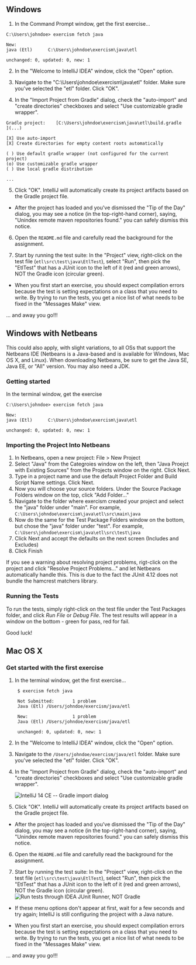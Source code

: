 ## Windows

1) In the Command Prompt window, get the first exercise...

```
C:\Users\johndoe> exercism fetch java

New:
java (Etl)      C:\Users\johndoe\exercism\java\etl

unchanged: 0, updated: 0, new: 1
```

2) In the "Welcome to IntelliJ IDEA" window, click the "Open" option.

3) Navigate to the "C:\Users\johndoe\exercism\java\etl" folder.  Make sure you've selected the "etl" folder. Click "OK".

4) In the "Import Project from Gradle" dialog, check the "auto-import" and "create directories" checkboxes and select "Use customizable gradle wrapper".

```
Gradle project:    [C:\Users\johndoe\exercism\java\etl\build.gradle   ](...)

[X] Use auto-import
[X] Create directories for empty content roots automatically

( ) Use default gradle wrapper (not configured for the current project)
(o) Use customizable gradle wrapper
( ) Use local gradle distribution

...
```

5) Click "OK".  IntelliJ will automatically create its project artifacts based on the Gradle project file.

* After the project has loaded and you've dismissed the "Tip of the Day" dialog, you may see a notice (in the top-right-hand corner), saying, "Unindex remote maven repositories found." you can safely dismiss this notice.

6) Open the `README.md` file and carefully read the background for the assignment.

7) Start by running the test suite: In the "Project" view, right-click on the test file (`etl\src\test\java\EtlTest`), select "Run", then pick the "EtlTest" that has a JUnit icon to the left of it (red and green arrows), NOT the Gradle icon (circular green).

* When you first start an exercise, you should expect compilation errors because the test is setting expectations on a class that you need to write.  By trying to run the tests, you get a nice list of what needs to be fixed in the "Messages Make" view.

... and away you go!!!

## Windows with Netbeans

This could also apply, with slight variations, to all OSs that support the Netbeans IDE (Netbeans is a Java-based and is available for Windows, Mac OS X, and Linux). When downloading Netbeans, be sure to get the Java SE, Java EE, or "All" version. You may also need a JDK.

### Getting started 

In the terminal window, get the exercise
        
```
C:\Users\johndoe> exercism fetch java

New:
java (Etl)      C:\Users\johndoe\exercism\java\etl

unchanged: 0, updated: 0, new: 1
```
 
### Importing the Project Into Netbeans  
  
1. In Netbeans, open a new project: File > New Project
2. Select "Java" from the Categroies window on the left, then "Java Proejct with Existing Sources" from the Projects window on the right. Click Next.
3. Type in a project name and use the default Project Folder and Build Script Name settings. Click Next.
4. Now you will choose your source folders. Under the Source Package Folders window on the top, click "Add Folder..."
5. Navigate to the folder where exercism created your project and select the "java" folder under "main". For example, `C:\Users\johndoe\exercism\java\etl\src\main\java`
6. Now do the same for the Test Package Folders window on the bottom, but chose the "java" folder under "test". For example, `C:\Users\johndoe\exercism\java\etl\src\test\java`
8. Click Next and accept the defaults on the next screen (Includes and Excludes)
9. Click Finish

If you see a warning about resolving project problems, rigt-click on the project and click "Resolve Project Problems..." and let Netbeans automatically handle this. This is due to the fact the JUnit 4.12 does not bundle the hamcrest matchers library.

### Running the Tests
To run the tests, simply right-click on the test file under the Test Packages folder, and click *Run File* or *Debug File*. The test results will appear in a window on the bottom - green for pass, red for fail.

Good luck!


## Mac OS X

### Get started with the first exercise

1. In the terminal window, get the first exercise...

        $ exercism fetch java

        Not Submitted:       1 problem
        Java (Etl) /Users/johndoe/exercism/java/etl

        New:                 1 problem
        Java (Etl) /Users/johndoe/exercism/java/etl

        unchanged: 0, updated: 0, new: 1

2. In the "Welcome to IntelliJ IDEA" window, click the "Open" option.

3. Navigate to the `/Users/johndoe/exercism/java/etl` folder.  Make sure you've selected the
   "etl" folder. Click "OK".

4. In the "Import Project from Gradle" dialog, check the "auto-import" and "create directories"
   checkboxes and select "Use customizable gradle wrapper".

    ![IntelliJ 14 CE -- Gradle import dialog](http://x.exercism.io/v3/tracks/java/docs/img/mac-osx--idea-ce-gradle-import-dialog.png)

5. Click "OK".  IntelliJ will automatically create its project artifacts based on the Gradle project file.

 * After the project has loaded and you've dismissed the "Tip of the Day" dialog, you may see a
   notice (in the top-right-hand corner), saying, "Unindex remote maven repositories found." you can
   safely dismiss this notice.

6. Open the `README.md` file and carefully read the background for the assignment.

7. Start by running the test suite: In the "Project" view, right-click on the test file
   (`etl\src\test\java\EtlTest`), select "Run", then pick the "EtlTest" that has a JUnit icon to the
   left of it (red and green arrows), NOT the Gradle icon (circular green).
   ![Run tests through IDEA JUnit Runner, NOT Gradle](http://x.exercism.io/v3/tracks/java/docs/img/mac-osx--idea-ce-run-unit-tests.png)

 * If these menu options don't appear at first, wait for a few seconds and try again; IntelliJ is still
   configuring the project with a Java nature.

 * When you first start an exercise, you should expect compilation errors because the test is
   setting expectations on a class that you need to write.  By trying to run the tests, you get a
   nice list of what needs to be fixed in the "Messages Make" view.

... and away you go!!!
